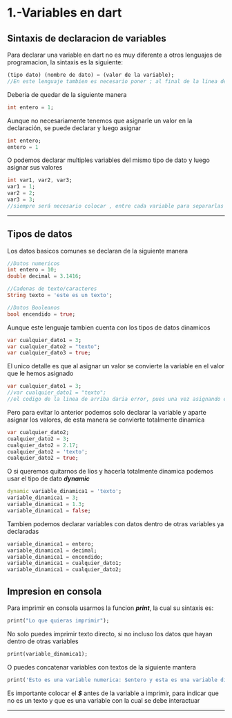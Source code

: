 # 1.-Variables en dart
## Sintaxis de declaracion de variables
Para declarar una variable en dart no es muy diferente a otros lenguajes de programacion, la sintaxis es la siguiente:
```dart
(tipo dato) (nombre de dato) = (valor de la variable);
//En este lenguaje tambien es necesario poner ; al final de la linea de codigo
```
Deberia de quedar de la siguiente manera
```dart
int entero = 1;
```
Aunque no necesariamente tenemos que asignarle un valor en la declaración, se puede declarar y luego asignar
```dart
int entero;
entero = 1
```
O podemos declarar multiples variables del mismo tipo de dato y luego asignar sus valores
``` dart
int var1, var2, var3;
var1 = 1;
var2 = 2;
var3 = 3;
//siempre será necesario colocar , entre cada variable para separarlas
```
***
## Tipos de datos
Los datos basicos comunes se declaran de la siguiente manera
```dart
//Datos numericos
int entero = 10;
double decimal = 3.1416;

//Cadenas de texto/caracteres
String texto = 'este es un texto';

//Datos Booleanos
bool encendido = true;
```

Aunque este lenguaje tambien cuenta con los tipos de datos dinamicos
```dart
var cualquier_dato1 = 3;  
var cualquier_dato2 = "texto";  
var cualquier_dato3 = true;  
```
El unico detalle es que al asignar un valor se convierte la variable en el valor que le hemos asignado
```dart
var cualquier_dato1 = 3;  
//var cualquier_dato1 = "texto"; 
//el codigo de la linea de arriba daria error, pues una vez asignando el valor numerico la variable dinamica se convierte en numerico
````
Pero para evitar lo anterior podemos solo declarar la variable y aparte asignar los valores, de esta manera se convierte totalmente dinamica
```dart
var cualquier_dato2;
cualquier_dato2 = 3;
cualquier_dato2 = 2.17;
cualquier_dato2 = 'texto';
cualquier_dato2 = true;
```
O si queremos quitarnos de lios y hacerla totalmente dinamica podemos usar el tipo de dato ***dynamic***
```dart
dynamic variable_dinamica1 = 'texto';
variable_dinamica1 = 3;
variable_dinamica1 = 1.3;
variable_dinamica1 = false;
```
Tambien podemos declarar variables con datos dentro de otras variables ya declaradas
```dart
variable_dinamica1 = entero;
variable_dinamica1 = decimal;
variable_dinamica1 = encendido;
variable_dinamica1 = cualquier_dato1;
variable_dinamica1 = cualquier_dato2;
```
## Impresion en consola
Para imprimir en consola usarmos la funcion ***print***, la cual su sintaxis es:
```dart
print("Lo que quieras imprimir");
```
No solo puedes imprimir texto directo, si no incluso los datos que hayan dentro de otras variables
```dart
print(variable_dinamica1);
```
O puedes concatenar variables con textos de la siguiente mantera
```dart
print('Esto es una variable numerica: $entero y esta es una variable dinamica: $variable_dinamica1');
```
Es importante colocar el ***$*** antes de la variable a imprimir, para indicar que no es un texto y que es una variable con la cual se debe interactuar
***